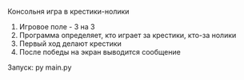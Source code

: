 Консольня игра в крестики-нолики

1. Игровое поле - 3 на 3
2. Программа определяет, кто играет за крестики, кто-за нолики
3. Первый ход делают крестики
4. После победы на экран выводится сообщение


Запуск:
 py main.py